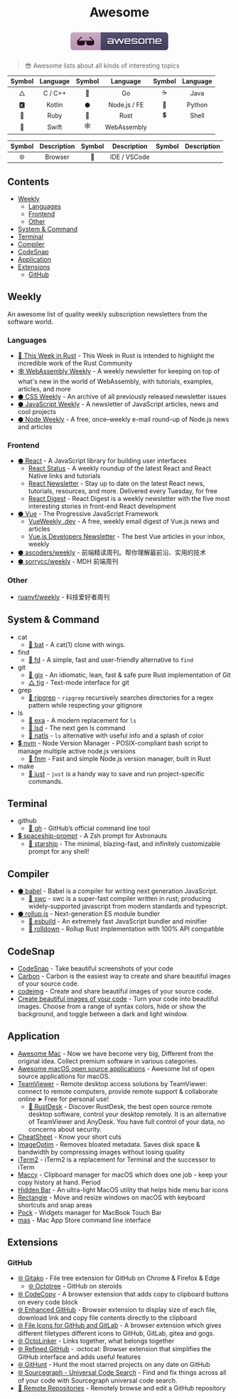 <h1 align="center">
<p>Awesome</p>
<img src="./assets/awesome.svg" alt="Awesome" />
</h1>

> 😎 Awesome lists about all kinds of interesting topics

| Symbol | Language | Symbol |   Language   | Symbol | Language |
| :----: | :------: | :----: | :----------: | :----: | :------: |
|   △    | C / C++  |   🐹   |      Go      |   ☕   |   Java   |
|   🅺    |  Kotlin  |   ⬢    | Node.js / FE |   🐍   |  Python  |
|   💎   |   Ruby   |   🦀   |     Rust     |   💲   |  Shell   |
|   🐧   |  Swift   |   🕸    | WebAssembly  |        |          |

| Symbol | Description | Symbol | Description  | Symbol | Description |
| :----: | :---------: | :----: | :----------: | :----: | :---------: |
|   🌐   |   Browser   |   💠   | IDE / VSCode |        |             |

<h2>Contents</h2>

- [Weekly](#weekly)
  - [Languages](#languages)
  - [Frontend](#frontend)
  - [Other](#other)
- [System & Command](#system--command)
- [Terminal](#terminal)
- [Compiler](#compiler)
- [CodeSnap](#codesnap)
- [Application](#application)
- [Extensions](#extensions)
  - [GitHub](#github)

## Weekly

An awesome list of quality weekly subscription newsletters from the software world.

### Languages

- [🦀 This Week in Rust](https://this-week-in-rust.org) - This Week in Rust is intended to highlight the incredible work of the Rust Community
- [🕸 WebAssembly Weekly](https://wasmweekly.news) - A weekly newsletter for keeping on top of what's new in the world of WebAssembly, with tutorials, examples, articles, and more
- [⬢ CSS Weekly](https://css-weekly.com/archives) - An archive of all previously released newsletter issues
- [⬢ JavaScript Weekly](https://javascriptweekly.com/) - A newsletter of JavaScript articles, news and cool projects
- [⬢ Node Weekly](https://nodeweekly.com/) - A free, once–weekly e-mail round-up of Node.js news and articles

### Frontend

- [⬢ React](https://reactjs.org/) - A JavaScript library for building user interfaces
  - [React Status](https://react.statuscode.com/) - A weekly roundup of the latest React and React Native links and tutorials
  - [React Newsletter](https://reactnewsletter.com/) - Stay up to date on the latest React news, tutorials, resources, and more. Delivered every Tuesday, for free
  - [React Digest](https://reactdigest.net/) - React Digest is a weekly newsletter with the five most interesting stories in front-end React development
- [⬢ Vue](https://vuejs.org/) - The Progressive JavaScript Framework
  - [VueWeekly .dev](https://www.vueweekly.dev/) - A free, weekly email digest of Vue.js news and articles
  - [Vue.js Developers Newsletter](https://vuejsdevelopers.com/newsletter/) - The best Vue articles in your inbox, weekly
- [⬢ ascoders/weekly](https://github.com/ascoders/weekly) - 前端精读周刊。帮你理解最前沿、实用的技术
- [⬢ sorrycc/weekly](https://github.com/sorrycc/weekly) - MDH 前端周刊

### Other

- [ruanyf/weekly](https://github.com/ruanyf/weekly) - 科技爱好者周刊

## System & Command

- cat
  - [🦀 bat](https://github.com/sharkdp/bat) - A cat(1) clone with wings.
- find
  - [🦀 fd](https://github.com/sharkdp/fd) - A simple, fast and user-friendly alternative to `find`
- git
  - [🦀 gix](https://github.com/Byron/gitoxide) - An idiomatic, lean, fast & safe pure Rust implementation of Git
  - [△ tig](https://github.com/jonas/tig) - Text-mode interface for git
- grep
  - [🦀 ripgrep](https://github.com/BurntSushi/ripgrep) - `ripgrep` recursively searches directories for a regex pattern while respecting your gitignore
- ls
  - [🦀 exa](https://github.com/ogham/exa) - A modern replacement for `ls`
  - [🦀 lsd](https://github.com/Peltoche/lsd) - The next gen ls command
  - [🦀 natls](https://github.com/willdoescode/nat) - `ls` alternative with useful info and a splash of color
- [💲 nvm](https://github.com/nvm-sh/nvm) - Node Version Manager - POSIX-compliant bash script to manage multiple active node.js versions
  - [🦀 fnm](https://github.com/Schniz/fnm) - Fast and simple Node.js version manager, built in Rust
- make
  - [🦀 just](https://github.com/casey/just) - `just` is a handy way to save and run project-specific commands.

## Terminal

- github
  - [🐹 gh](https://github.com/cli/cli) - GitHub’s official command line tool
- [💲 spaceship-prompt](https://github.com/spaceship-prompt/spaceship-prompt) - A Zsh prompt for Astronauts
  - [🦀 starship](https://github.com/starship/starship) - The minimal, blazing-fast, and infinitely customizable prompt for any shell!

## Compiler

- [⬢ babel](https://babel.dev/) - Babel is a compiler for writing next generation JavaScript.
  - [🦀 swc](https://github.com/swc-project/swc) - swc is a super-fast compiler written in rust; producing widely-supported javascript from modern standards and typescript.
- [⬢ rollup.js](https://rollupjs.org/) - Next-generation ES module bundler
  - [🐹 esbuild](https://esbuild.github.io/) - An extremely fast JavaScript bundler and minifier
  - [🦀 rolldown](https://github.com/Brooooooklyn/rolldown) - Rollup Rust implementation with 100% API compatible

## CodeSnap

- [CodeSnap](https://marketplace.visualstudio.com/items?itemName=adpyke.codesnap) - Take beautiful screenshots of your code
- [Carbon](https://carbon.now.sh/) - Carbon is the easiest way to create and share beautiful images of your source code.
- [codeimg](https://codeimg.io/) - Create and share beautiful images of your source code.
- [Create beautiful images of your code](https://ray.so/) - Turn your code into beautiful images. Choose from a range of syntax colors, hide or show the background, and toggle between a dark and light window.

## Application

- [Awesome Mac](https://github.com/jaywcjlove/awesome-mac) - Now we have become very big, Different from the original idea. Collect premium software in various categories.
- [Awesome macOS open source applications](https://github.com/serhii-londar/open-source-mac-os-apps) - Awesome list of open source applications for macOS.
- [TeamViewer](https://www.teamviewer.com/) - Remote desktop access solutions by TeamViewer: connect to remote computers, provide remote support & collaborate online ➤ Free for personal use!
  - [🦀 RustDesk](https://github.com/rustdesk/rustdesk) - Discover RustDesk, the best open source remote desktop software, control your desktop remotely. It is an alternative of TeamViewer and AnyDesk. You have full control of your data, no concerns about security.
- [CheatSheet](https://www.mediaatelier.com/CheatSheet) - Know your short cuts
- [ImageOptim](https://imageoptim.com/mac) - Removes bloated metadata. Saves disk space & bandwidth by compressing images without losing quality
- [iTerm2](https://iterm2.com/) - iTerm2 is a replacement for Terminal and the successor to iTerm
- [Maccy](https://maccy.app/) - Clipboard manager for macOS which does one job - keep your copy history at hand. Period
- [Hidden Bar](https://github.com/dwarvesf/hidden) - An ultra-light MacOS utility that helps hide menu bar icons
- [Rectangle](https://github.com/rxhanson/Rectangle) - Move and resize windows on macOS with keyboard shortcuts and snap areas
- [Pock](https://github.com/pock/pock) - Widgets manager for MacBook Touch Bar
- [mas](https://github.com/mas-cli/mas) - Mac App Store command line interface

## Extensions

### GitHub

- [🌐 Gitako](https://github.com/EnixCoda/Gitako) - File tree extension for GitHub on Chrome & Firefox & Edge
  - [🌐 Octotree](https://www.octotree.io/) - GitHub on steroids
- [🌐 CodeCopy](https://github.com/zenorocha/codecopy) - A browser extension that adds copy to clipboard buttons on every code block
- [🌐 Enhanced GitHub](https://github.com/softvar/enhanced-github) - Browser extension to display size of each file, download link and copy file contents directly to the clipboard
- [🌐 File Icons for GitHub and GitLab](https://github.com/homerchen19/github-file-icons) - A browser extension which gives different filetypes different icons to GitHub, GitLab, gitea and gogs.
- [🌐 OctoLinker](https://github.com/OctoLinker/OctoLinker) - Links together, what belongs together
- [🌐 Refined GitHub](https://github.com/sindresorhus/refined-github) - :octocat: Browser extension that simplifies the GitHub interface and adds useful features
- [🌐 GitHunt](https://github.com/kamranahmedse/githunt) - Hunt the most starred projects on any date on GitHub
- [🌐 Sourcegraph - Universal Code Search](https://sourcegraph.com) - Find and fix things across all of your code with Sourcegraph universal code search.
- [💠 Remote Repositories](https://marketplace.visualstudio.com/items?itemName=GitHub.remotehub) - Remotely browse and edit a GitHub repository
